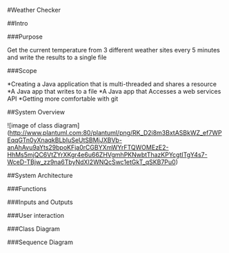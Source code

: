 #Weather Checker

##Intro

###Purpose

Get the current temperature from 3 different weather sites every 5 minutes and write the results to a single file

###Scope

*Creating a Java application that is multi-threaded and shares a resource
*A Java app that writes to a file
*A Java app that Accesses a web services API
*Getting more comfortable with git

##System Overview

![image of class diagram]
(http://www.plantuml.com:80/plantuml/png/RK_D2i8m3BxtASBkWZ_ef7WPEqqGTn0yXnaqkBLbIuSeUtSBMjJXBVb-anAhAvu9aYts29bpoKFja0rCGBYXmWYrFTQWOMEzE2-HhMs5mjQC6VtZYrXKgr4e6u66ZHVgmhPKNwbtThazKPYcgtITgY4s7-WceD-TBjw_zz9na6TbyNdXI2WNQcSwc1etGkT_qSKB7Pu0)

##System Architecture

###Functions

###Inputs and Outputs

###User interaction

###Class Diagram

###Sequence Diagram
